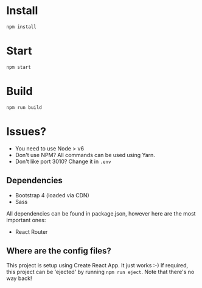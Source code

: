 # Install
`npm install`

# Start
`npm start`

# Build
`npm run build`

# Issues?
- You need to use Node > v6
- Don't use NPM? All commands can be used using Yarn.
- Don't like port 3010? Change it in `.env`

## Dependencies
- Bootstrap 4 (loaded via CDN)
- Sass

All dependencies can be found in package.json, however here are the most important ones:
- React Router

## Where are the config files?
This project is setup using Create React App. It just works :-)
If required, this project can be 'ejected' by running `npm run eject`. Note that there's no way back!